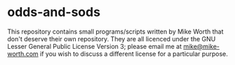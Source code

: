 odds-and-sods
=============

This repository contains small programs/scripts written by Mike Worth that
don't deserve their own repository. They are all licenced under the GNU Lesser
General Public License Version 3; please email me at mike@mike-worth.com if you
wish to discuss a different license for a particular purpose.

